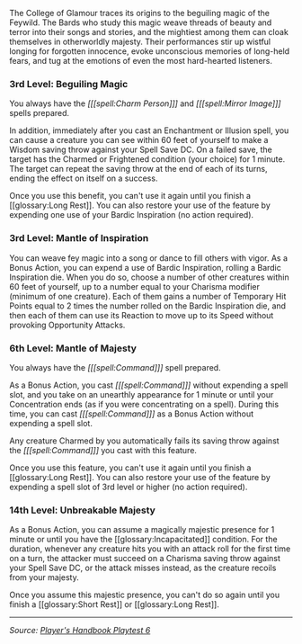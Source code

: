 The College of Glamour traces its origins to the beguiling magic of the Feywild. The Bards who study this magic weave threads of beauty and terror into their songs and stories, and the mightiest among them can cloak themselves in otherworldly majesty. Their performances stir up wistful longing for forgotten innocence, evoke unconscious memories of long-held fears, and tug at the emotions of even the most hard-hearted listeners.

### 3rd Level: Beguiling Magic

You always have the _[[[spell:Charm Person]]]_ and _[[[spell:Mirror Image]]]_ spells prepared.

In addition, immediately after you cast an Enchantment or Illusion spell, you can cause a creature you can see within 60 feet of yourself to make a Wisdom saving throw against your Spell Save DC. On a failed save, the target has the Charmed or Frightened condition (your choice) for 1 minute. The target can repeat the saving throw at the end of each of its turns, ending the effect on itself on a success.

Once you use this benefit, you can't use it again until you finish a [[glossary:Long Rest]]. You can also restore your use of the feature by expending one use of your Bardic Inspiration (no action required).

### 3rd Level: Mantle of Inspiration

You can weave fey magic into a song or dance to fill others with vigor. As a Bonus Action, you can expend a use of Bardic Inspiration, rolling a Bardic Inspiration die. When you do so, choose a number of other creatures within 60 feet of yourself, up to a number equal to your Charisma modifier (minimum of one creature). Each of them gains a number of Temporary Hit Points equal to 2 times the number rolled on the Bardic Inspiration die, and then each of them can use its Reaction to move up to its Speed without provoking Opportunity Attacks.

### 6th Level: Mantle of Majesty

You always have the _[[[spell:Command]]]_ spell prepared.

As a Bonus Action, you cast _[[[spell:Command]]]_ without expending a spell slot, and you take on an unearthly appearance for 1 minute or until your Concentration ends (as if you were concentrating on a spell). During this time, you can cast _[[[spell:Command]]]_ as a Bonus Action without expending a spell slot.

Any creature Charmed by you automatically fails its saving throw against the _[[[spell:Command]]]_ you cast with this feature.

Once you use this feature, you can't use it again until you finish a [[glossary:Long Rest]]. You can also restore your use of the feature by expending a spell slot of 3rd level or higher (no action required).

### 14th Level: Unbreakable Majesty

As a Bonus Action, you can assume a magically majestic presence for 1 minute or until you have the [[glossary:Incapacitated]] condition. For the duration, whenever any creature hits you with an attack roll for the first time on a turn, the attacker must succeed on a Charisma saving throw against your Spell Save DC, or the attack misses instead, as the creature recoils from your majesty.

Once you assume this majestic presence, you can't do so again until you finish a [[glossary:Short Rest]] or [[glossary:Long Rest]].

----

_Source: [Player's Handbook Playtest 6](https://www.dndbeyond.com/sources/ua/ph-playtest-6)_
